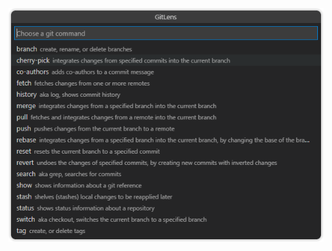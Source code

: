 <p align="center">
  <img src="../../images/docs/git-command-palette.png" alt="Git command palette"/>
</p>
